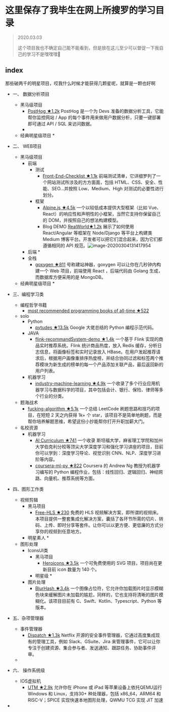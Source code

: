 # 这里保存了我毕生在网上所搜罗的学习目录

> 2020.03.03
>
> 这个项目我也不确定自己能不能看到，但是放在这儿至少可以督促一下我自己的学习不是嘿嘿嘿🤭

## index

那些破两千的明星项目，哎我什么时候才能获得几颗星呢，就算是一颗也好啊

* 一、	数据分析项目
   * 黑马级项目
     * [PostHog  ★1.2k](https://github.com/PostHog/posthog)	PostHog 是一个为 Devs 准备的数据分析工具，它能帮你监控网站 / App 的每个事件用来做用户数据分析，只要一键部署即可通过 API / SQL 来访问数据。
     * 
   * 经典明星级项目
     * 

* 二、 WEB项目
  * 黑马级项目
    * 前端
      * 测试
        *   [Front-End-Checklist ★1.1k](https://github.com/thedaviddias/Front-End-Checklist)	前端测试清单，它详细罗列了一个网站测试所涉及的方方面面，包括 HTML、CSS、安全、性能、SEO…并按照 Low、Medium、High 对测试的必要性进行划分。
      * 框架
        * [Alpine.js ★4.5k](https://github.com/alpinejs/alpine)	一个以较低成本提供大型框架（比如 Vue、React）的响应性和声明性的小框架，当然它支持你保留自己的 DOM，并按照自己的想法构建模型。
        * Blog DEMO [RealWorld★1.2k](https://github.com/gothinkster/realworld)	展示了如何使用 React/Angular 等框架在 Node/Django 等平台上构建类 Medium 博客平台。开发者可以把它们混合起来，因为它们都遵循相同的 API 规范。![image-20200304131417954](D:\gitrepo\study-index\README.assets\image-20200304131417954.png)
    * 后端
      * 
    * 全栈
      * [goxygen ★811](https://github.com/Shpota/goxygen)	号称建站神器，goxygen 可以让你在几秒钟内构建一个 Web 项目，前端使用 React ，后端代码由 Golang 生成，而数据库方便采用的是 MongoDB。
  * 经典明星级项目
    *  
* 三、编程学习类
  * 编程哲学书籍
    * [most recommended programming books of all-time ★522](https://github.com/daolf/Most-recommended-programming-books)
  * solo
    * Python
      * [pytudes ★13.5k](https://github.com/norvig/pytudes)	Google 大佬总结的 Python 编程示范代码。
    * JAVA
      * [flink-recommandSystem-demo ★1.4k](https://github.com/CheckChe0803/flink-recommandSystem-demo)	一个基于 Flink 实现的商品实时推荐系统。Flink 统计商品热度，放入 Redis 缓存，分析日志信息，将画像标签和实时记录放入 HBase。在用户发起推荐请求后，根据用户画像重排序热度榜，并结合协同过滤和标签两个推荐模块为新生成的榜单的每一个产品添加关联产品，最后返回新的用户列表。
    * 机器学习
      * [industry-machine-learning ★4.9k](https://github.com/firmai/industry-machine-learning)	一个收录了多个行业应用机器学习与数据科学的项目，其中包括会计、银行、保险、律师等多个行业的分类。
  * 题海战术
    * [fucking-algorithm ★5.1k](https://github.com/labuladong/fucking-algorithm)	一个总结 LeetCode 刷题思路和技巧的项目，在短短 2 天之内获得 1k+ 个 star，该项目不是简单地刷题，而是帮你培养解题思维，希望这份小抄能帮你打开升职加薪大门。
  * 名校资源
    * 机器学习
      * [AI Curriculum ★741](https://github.com/Machine-Learning-Tokyo/AI_Curriculum)	一个收录 斯坦福大学，麻省理工学院和加州大学伯克利分校等顶尖大学深度学习和强化学习讲座的项目，目前你可以学到：深度学习导论、视觉识别 CNN、NLP、深度学习进阶等内容。
      * [coursera-ml-py ★822](https://github.com/nsoojin/coursera-ml-py)	Coursera 的 Andrew Ng 教授为机器学习编写的 Python 编程作业，包括：线性回归、逻辑回归、神经网路、向量机、推荐系统等方面。
* 四、图形工作类
  * 视频剪辑
    * 黑马项目
      * [Free-HLS ★230](https://github.com/sxyazi/free-hls)	免费的 HLS 视频解决方案，即所谓的视频床。本项目提供一整套集成化解决方案，囊括了各环节所需的切片、转码、上传、即时分享等套件。让你可以以更方便、更低廉的方式分享你的视频到任意地方。
    * 明星素人
      *  
  * 图形处理
    * IconsUI类
      * 黑马项目
        * [Heroicons ★3.5k](https://github.com/refactoringui/heroicons)	一个可免费使用的 SVG 项目，项目尚在更新目前 icon 数量为 140 个。
      * 明星级
        *  
    * 图片处理
      * [BlurHash ★3.4k](https://github.com/woltapp/blurhash)	一个图像占位符，它允许你加载图片时显示模糊色块来缓解图片未加载的尴尬，同样的，它也支持将清晰的图片模糊化。该项目目前有 C、Swift、Kotlin、Typescript、Python 等版本。
* 五、杂项管理器
  * 事件管理器
    * [Dispatch ★1.3k](https://github.com/Netflix/dispatch)	Netflix 开源的安全事件管理器，它通过高度集成现有的管理工具，例如 Slack、GSuite、Jira 来管理事件，它可以让你专注于创建资源、集合参与者、发送通知、跟踪任务、协助事件评审。
  *  
* 六、 操作系统级
  * IOS虚拟机
    * [UTM ★2.9k](https://github.com/utmapp/UTM)	允许你在 iPhone 或 iPad 等苹果设备上依托QEMU运行 Windows 和 Linux，支持30+ 种处理器，包括 x86_64，ARM64 和 RISC-V；SPICE 实现快速本地图形处理，QWMU TCG 实现 JIT 加速
* 
